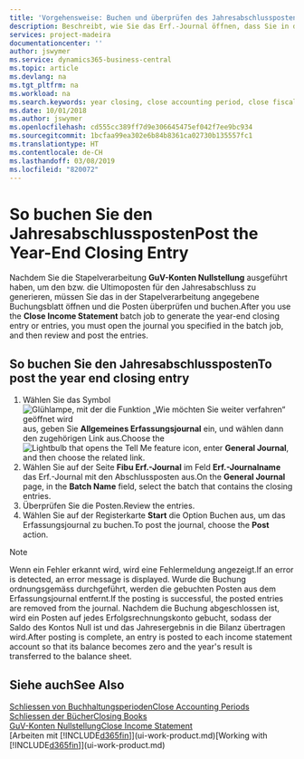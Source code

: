 ```yaml
---
title: 'Vorgehensweise: Buchen und überprüfen des Jahresabschlusspostens | Microsoft Docs'
description: Beschreibt, wie Sie das Erf.-Journal öffnen, dass Sie in der Stapelverarbeitung "Jahresabschluss" definiert haben und dann den Jahresabschlusseintrag überprüfen und buchen.
services: project-madeira
documentationcenter: ''
author: jswymer
ms.service: dynamics365-business-central
ms.topic: article
ms.devlang: na
ms.tgt_pltfrm: na
ms.workload: na
ms.search.keywords: year closing, close accounting period, close fiscal year, bank account detailed trial balance
ms.date: 10/01/2018
ms.author: jswymer
ms.openlocfilehash: cd555cc389ff7d9e306645475ef042f7ee9bc934
ms.sourcegitcommit: 1bcfaa99ea302e6b84b8361ca02730b135557fc1
ms.translationtype: HT
ms.contentlocale: de-CH
ms.lasthandoff: 03/08/2019
ms.locfileid: "820072"
---
```

# <a name="post-the-year-end-closing-entry"></a><span data-ttu-id="5da77-103">So buchen Sie den Jahresabschlussposten</span><span class="sxs-lookup"><span data-stu-id="5da77-103">Post the Year-End Closing Entry</span></span>
<span data-ttu-id="5da77-104">Nachdem Sie die Stapelverarbeitung **GuV-Konten Nullstellung** ausgeführt haben, um den bzw. die Ultimoposten für den Jahresabschluss zu generieren, müssen Sie das in der Stapelverarbeitung angegebene Buchungsblatt öffnen und die Posten überprüfen und buchen.</span><span class="sxs-lookup"><span data-stu-id="5da77-104">After you use the **Close Income Statement** batch job to generate the year-end closing entry or entries, you must open the journal you specified in the batch job, and then review and post the entries.</span></span>

## <a name="to-post-the-year-end-closing-entry"></a><span data-ttu-id="5da77-105">So buchen Sie den Jahresabschlussposten</span><span class="sxs-lookup"><span data-stu-id="5da77-105">To post the year end closing entry</span></span>
1. <span data-ttu-id="5da77-106">Wählen Sie das Symbol ![Glühlampe, mit der die Funktion „Wie möchten Sie weiter verfahren“ geöffnet wird](media/ui-search/search_small.png "Wie möchten Sie weiter verfahren?") aus, geben Sie **Allgemeines Erfassungsjournal** ein, und wählen dann den zugehörigen Link aus.</span><span class="sxs-lookup"><span data-stu-id="5da77-106">Choose the ![Lightbulb that opens the Tell Me feature](media/ui-search/search_small.png "Tell me what you want to do") icon, enter **General Journal**, and then choose the related link.</span></span>
2. <span data-ttu-id="5da77-107">Wählen Sie auf der Seite **Fibu Erf.-Journal** im Feld **Erf.-Journalname** das Erf.-Journal mit den Abschlussposten aus.</span><span class="sxs-lookup"><span data-stu-id="5da77-107">On the **General Journal** page, in the **Batch Name** field, select the batch that contains the closing entries.</span></span>
3. <span data-ttu-id="5da77-108">Überprüfen Sie die Posten.</span><span class="sxs-lookup"><span data-stu-id="5da77-108">Review the entries.</span></span>
4. <span data-ttu-id="5da77-109">Wählen Sie auf der Registerkarte **Start** die Option Buchen aus, um das Erfassungsjournal zu buchen.</span><span class="sxs-lookup"><span data-stu-id="5da77-109">To post the journal, choose the **Post** action.</span></span>

> [!NOTE]  
>   <span data-ttu-id="5da77-110">Wenn ein Fehler erkannt wird, wird eine Fehlermeldung angezeigt.</span><span class="sxs-lookup"><span data-stu-id="5da77-110">If an error is detected, an error message is displayed.</span></span> <span data-ttu-id="5da77-111">Wurde die Buchung ordnungsgemäss durchgeführt, werden die gebuchten Posten aus dem Erfassungsjournal entfernt.</span><span class="sxs-lookup"><span data-stu-id="5da77-111">If the posting is successful, the posted entries are removed from the journal.</span></span> <span data-ttu-id="5da77-112">Nachdem die Buchung abgeschlossen ist, wird ein Posten auf jedes Erfolgsrechnungskonto gebucht, sodass der Saldo des Kontos Null ist und das Jahresergebnis in die Bilanz übertragen wird.</span><span class="sxs-lookup"><span data-stu-id="5da77-112">After posting is complete, an entry is posted to each income statement account so that its balance becomes zero and the year's result is transferred to the balance sheet.</span></span>

## <a name="see-also"></a><span data-ttu-id="5da77-113">Siehe auch</span><span class="sxs-lookup"><span data-stu-id="5da77-113">See Also</span></span>
[<span data-ttu-id="5da77-114">Schliessen von Buchhaltungsperioden</span><span class="sxs-lookup"><span data-stu-id="5da77-114">Close Accounting Periods</span></span>](year-close-account-periods.md)  
[<span data-ttu-id="5da77-115">Schliessen der Bücher</span><span class="sxs-lookup"><span data-stu-id="5da77-115">Closing Books</span></span>](year-close-books.md)  
[<span data-ttu-id="5da77-116">GuV-Konten Nullstellung</span><span class="sxs-lookup"><span data-stu-id="5da77-116">Close Income Statement</span></span>](year-close-income-statement.md)  
<span data-ttu-id="5da77-117">[Arbeiten mit [!INCLUDE[d365fin](includes/d365fin_md.md)]](ui-work-product.md)</span><span class="sxs-lookup"><span data-stu-id="5da77-117">[Working with [!INCLUDE[d365fin](includes/d365fin_md.md)]](ui-work-product.md)</span></span>
